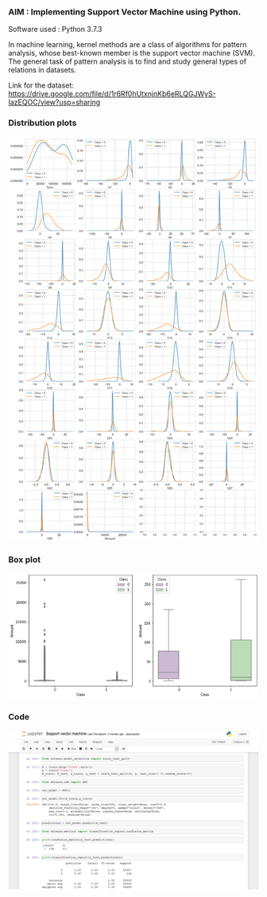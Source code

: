 ### AIM : Implementing Support Vector Machine using Python.

Software used : Python 3.7.3

In machine learning, kernel methods are a class of algorithms for pattern analysis, whose best-known member is the support vector machine (SVM). The general task of pattern analysis is to find and study general types of relations in datasets.

Link for the dataset: https://drive.google.com/file/d/1r6Rf0hUtxnjnKb6eRLQGJWyS-IazEQOC/view?usp=sharing

### Distribution plots
![class-error](/Support-Vector-Machine/images/SVM_class.png)

### Box plot
![boxplot-error](/Support-Vector-Machine/images/boxplot.png)

### Code
![code-error](/Support-Vector-Machine/images/1.PNG)
